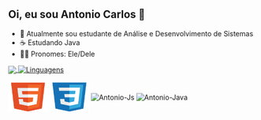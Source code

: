 ## Oi, eu sou Antonio Carlos 👋

- 🔭 Atualmente sou estudante de Análise e Desenvolvimento de Sistemas
- ☕ Estudando Java
- 👨‍🚀 Pronomes: Ele/Dele
  
<div alling="center">
<a href="">
  <img align="center" src="https://github-readme-stats.vercel.app/api?username=AntonioCLJR&show_icons=true&theme=dark" />
</a>
<a href="">
  <img align="center" alt="Linguagens" height="194" widht="100" src="https://github-readme-stats.vercel.app/api/top-langs/?username=AntonioCLJR&layout=compact" />
</a>
</div>
<div alling="center" style="display:  inline-block"><br>
  <img align="center" alt="Antonio-HTML" height="60" width="80" src="https://raw.githubusercontent.com/devicons/devicon/master/icons/html5/html5-original.svg">
  <img align="center" alt="Antonio-CSS" height="60" width="80" src="https://raw.githubusercontent.com/devicons/devicon/master/icons/css3/css3-original.svg">
  <img align="center" alt="Antonio-Js" height="60" width="80" src="https://cdn.jsdelivr.net/gh/devicons/devicon@latest/icons/javascript/javascript-original.svg"">
  <img align="center" alt="Antonio-Java" height="70" width="80" src="https://cdn.jsdelivr.net/gh/devicons/devicon@latest/icons/java/java-original-wordmark.svg">
</div>
